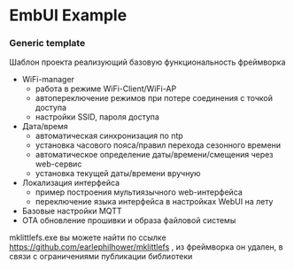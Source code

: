 # EmbUI Example

### Generic template

Шаблон проекта реализующий базовую функциональность фреймворка

  - WiFi-manager
    - работа в режиме WiFi-Client/WiFi-AP
    - автопереключение режимов при потере соединения с точкой доступа
    - настройки SSID, пароля доступа
  - Дата/время
    - автоматическая синхронизация по ntp
    - установка часового пояса/правил перехода сезонного времени
    - автоматическое определение даты/времени/смещения через web-сервис  
    - установка текущей даты/времени вручную  
  - Локализация интерфейса
    -  пример построения мультиязычного web-интерфейса
    -  переключение языка интерфейса в настройках WebUI на лету
  - Базовые настройки MQTT
  - OTA обновление прошивки и образа файловой системы


mklittlefs.exe вы можете найти по ссылке https://github.com/earlephilhower/mklittlefs , из фреймворка он удален, в связи с ограничениями публикации библиотеки
